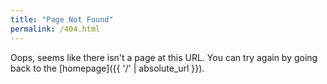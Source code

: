 ```yaml
---
title: "Page Not Found"
permalink: /404.html
---
```


Oops, seems like there isn't a page at this URL. You can try again by going back to the [homepage]({{ '/' | absolute_url }}).
